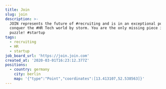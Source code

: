 ```yaml
---
title: Join
slug: join
description: >-
  JOIN represents the future of #recruiting and is in an exceptional position to
  conquer the #HR Tech world by storm. You are the only missing piece in the
  puzzle! #startup
tags:
  - recruiting
  - HR
  - startup
job_board_url: 'https://join.join.com'
created_at: '2020-03-01T16:23:12.377Z'
positions:
  - country: germany
    city: berlin
    map: '{"type":"Point","coordinates":[13.413107,52.538563]}'
---
```

